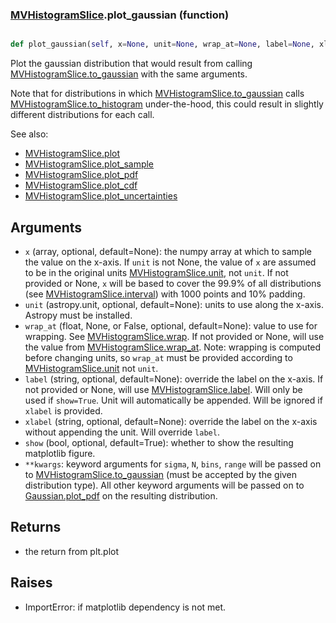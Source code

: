 ### [MVHistogramSlice](MVHistogramSlice.md).plot_gaussian (function)


```py

def plot_gaussian(self, x=None, unit=None, wrap_at=None, label=None, xlabel=None, show=False, **kwargs)

```



Plot the gaussian distribution that would result from calling
[MVHistogramSlice.to_gaussian](MVHistogramSlice.to_gaussian.md) with the same arguments.

Note that for distributions in which [MVHistogramSlice.to_gaussian](MVHistogramSlice.to_gaussian.md) calls
[MVHistogramSlice.to_histogram](MVHistogramSlice.to_histogram.md) under-the-hood, this could result in slightly
different distributions for each call.

See also:

* [MVHistogramSlice.plot](MVHistogramSlice.plot.md)
* [MVHistogramSlice.plot_sample](MVHistogramSlice.plot_sample.md)
* [MVHistogramSlice.plot_pdf](MVHistogramSlice.plot_pdf.md)
* [MVHistogramSlice.plot_cdf](MVHistogramSlice.plot_cdf.md)
* [MVHistogramSlice.plot_uncertainties](MVHistogramSlice.plot_uncertainties.md)

Arguments
-----------
* `x` (array, optional, default=None): the numpy array at which to
    sample the value on the x-axis.  If `unit` is not None, the value
    of `x` are assumed to be in the original units [MVHistogramSlice.unit](MVHistogramSlice.unit.md),
    not `unit`.  If not provided or None, `x` will be based to cover
    the 99.9% of all distributions (see [MVHistogramSlice.interval](MVHistogramSlice.interval.md)) with 1000
    points and 10% padding.
* `unit` (astropy.unit, optional, default=None): units to use along
    the x-axis.  Astropy must be installed.
* `wrap_at` (float, None, or False, optional, default=None): value to
    use for wrapping.  See [MVHistogramSlice.wrap](MVHistogramSlice.wrap.md).  If not provided or None,
    will use the value from [MVHistogramSlice.wrap_at](MVHistogramSlice.wrap_at.md).  Note: wrapping is
    computed before changing units, so `wrap_at` must be provided
    according to [MVHistogramSlice.unit](MVHistogramSlice.unit.md) not `unit`.
* `label` (string, optional, default=None): override the label on the
    x-axis.  If not provided or None, will use [MVHistogramSlice.label](MVHistogramSlice.label.md).  Will
    only be used if `show=True`.  Unit will automatically be appended.
    Will be ignored if `xlabel` is provided.
* `xlabel` (string, optional, default=None): override the label on the
    x-axis without appending the unit.  Will override `label`.
* `show` (bool, optional, default=True): whether to show the resulting
    matplotlib figure.
* `**kwargs`: keyword arguments for `sigma`, `N`, `bins`, `range` will
    be passed on to [MVHistogramSlice.to_gaussian](MVHistogramSlice.to_gaussian.md) (must be accepted by the
    given distribution type).  All other keyword arguments will be passed
    on to [Gaussian.plot_pdf](Gaussian.plot_pdf.md) on the resulting distribution.

Returns
--------
* the return from plt.plot

Raises
--------
* ImportError: if matplotlib dependency is not met.

